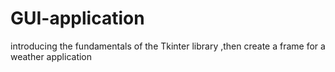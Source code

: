 # GUI-application
introducing the fundamentals of the Tkinter library ,then create a frame for a weather application
